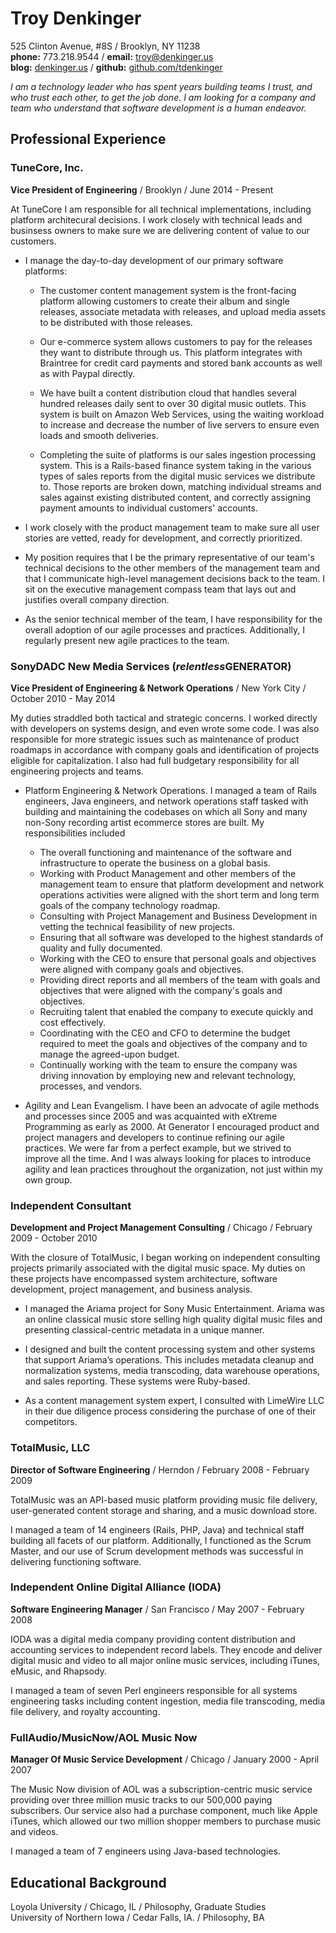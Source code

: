# Troy Denkinger
525 Clinton Avenue, #8S / Brooklyn, NY 11238  
**phone:** 773.218.9544 / **email:** troy@denkinger.us  
**blog:** [denkinger.us](http://denkinger.us) / **github:** [github.com/tdenkinger](https://github.com/tdenkinger)  

*I am a technology leader who has spent years building teams I trust, and who trust each other, to get the job done. I am looking for a company and team who understand that software development is a human endeavor.*

## Professional Experience

### TuneCore, Inc.
**Vice President of Engineering** / Brooklyn / June 2014 - Present

At TuneCore I am responsible for all technical implementations, including platform architecural decisions. I work closely with technical leads and businsess owners to make sure we are delivering content of value to our customers.

* I manage the day-to-day development of our primary software platforms:

  * The customer content management system is the front-facing platform allowing customers to create their album and single releases, associate metadata with releases, and upload media assets to be distributed with those releases.

  * Our e-commerce system allows customers to pay for the releases they want to distribute through us. This platform integrates with Braintree for credit card payments and stored bank accounts as well as with Paypal directly.

  * We have built a content distribution cloud that handles several hundred releases daily sent to over 30 digital music outlets. This system is built on Amazon Web Services, using the waiting workload to increase and decrease the number of live servers to ensure even loads and smooth deliveries.

  * Completing the suite of platforms is our sales ingestion processing system. This is a Rails-based finance system taking in the various types of sales reports from the digital music services we distribute to. Those reports are broken down, matching individual streams and sales against existing distributed content, and correctly assigning payment amounts to individual customers' accounts.

* I work closely with the product management team to make sure all user stories are vetted, ready for development, and correctly prioritized.

* My position requires that I be the primary representative of our team's technical decisions to the other members of the management team and that I communicate high-level management decisions back to the team. I sit on the executive management compass team that lays out and justifies overall company direction.

* As the senior technical member of the team, I have responsibility for the overall adoption of our agile processes and practices. Additionally, I regularly present new agile practices to the team.

### SonyDADC New Media Services (*relentless*GENERATOR)
**Vice President of Engineering & Network Operations**  / New York City / October 2010 - May 2014  

My duties straddled both tactical and strategic concerns. I worked directly with developers on systems design, and even wrote some code. I was also responsible for more strategic issues such as maintenance of product roadmaps in accordance with company goals and identification of projects eligible for capitalization. I also had full budgetary responsibility for all engineering projects and teams.

* Platform Engineering & Network Operations.  I managed a team of Rails engineers, Java engineers, and network operations staff tasked with building and maintaining the codebases on which all Sony and many non-Sony recording artist ecommerce stores are built. My responsibilities included	

    * The overall functioning and maintenance of the software and infrastructure to operate the business on a global basis.
    * Working with Product Management and other members of the management team to ensure that platform development and network operations activities were aligned with the short term and long term goals of the company technology roadmap.
    * Consulting with Project Management and Business Development in vetting the technical feasibility of new projects.
    * Ensuring that all software was developed to the highest standards of quality and fully documented.
    * Working with the CEO to ensure that personal goals and objectives were aligned with company goals and objectives.
    * Providing direct reports and all members of the team with goals and objectives that were aligned with the company's goals and objectives.
    * Recruiting talent that enabled the company to execute quickly and cost effectively.
    * Coordinating with the CEO and CFO to determine the budget required to meet the goals and objectives of the company and to manage the agreed-upon budget.
    * Continually working with the team to ensure the company was driving innovation by employing new and relevant technology, processes, and vendors.


* Agility and Lean Evangelism.  I have been an advocate of agile methods and processes since 2005 and was acquainted with eXtreme Programming as early as 2000. At Generator I encouraged product and project managers and developers to continue refining our agile practices. We were far from a perfect example, but we strived to improve all the time. And I was always looking for places to introduce agility and lean practices throughout the organization, not just within my own group.

### Independent Consultant
**Development and Project Management Consulting** / Chicago / February 2009 - October 2010  

With the closure of TotalMusic, I began working on independent consulting projects primarily associated with the digital music space.  My duties on these projects have encompassed system architecture, software development, project management, and business analysis.

* I managed the Ariama project for Sony Music Entertainment.  Ariama was an online classical music store selling high quality digital music files and presenting classical-centric metadata in a unique manner.

* I designed and built the content processing system and other systems that support Ariama’s operations.  This includes metadata cleanup and normalization systems, media transcoding, data warehouse operations, and sales reporting. These systems were Ruby-based.

* As a content management system expert, I consulted with LimeWire LLC in their due diligence process considering the purchase of one of their competitors.

### TotalMusic, LLC
**Director of Software Engineering** / Herndon / February 2008 - February 2009

TotalMusic was an API-based music platform providing music file delivery, user-generated content storage and sharing, and a music download store.

I managed a team of 14 engineers (Rails, PHP, Java) and technical staff building all facets of our platform. Additionally, I functioned as the Scrum Master, and our use of Scrum development methods was successful in delivering functioning software.

### Independent Online Digital Alliance (IODA)
**Software Engineering Manager** / San Francisco / May 2007 - February 2008 

IODA was a digital media company providing content distribution and accounting services to independent record labels.  They encode and deliver digital music and video to all major online music services, including iTunes, eMusic, and Rhapsody.

I managed a team of seven Perl engineers responsible for all systems engineering tasks including content ingestion, media file transcoding, media file delivery, and royalty accounting.

### FullAudio/MusicNow/AOL Music Now
**Manager Of Music Service Development** / Chicago / January 2000 - April 2007  

The Music Now division of AOL was a subscription-centric music service providing over three million music tracks to our 500,000 paying subscribers.  Our service also had a purchase component, much like Apple iTunes, which allowed our two million shopper members to purchase music and videos.

I managed a team of 7 engineers using Java-based technologies.

## Educational Background

Loyola University / Chicago, IL / Philosophy, Graduate Studies  
University of Northern Iowa / Cedar Falls, IA.  / Philosophy, BA

